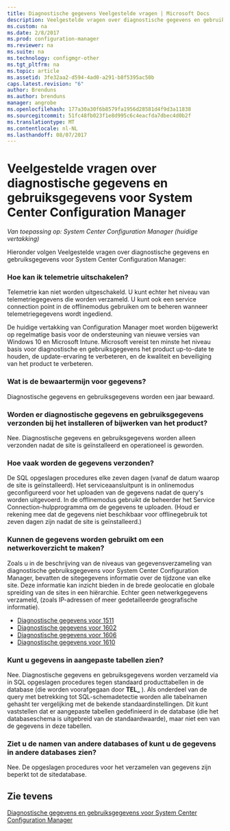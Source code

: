 ```yaml
---
title: Diagnostische gegevens Veelgestelde vragen | Microsoft Docs
description: Veelgestelde vragen over diagnostische gegevens en gebruiksgegevens voor System Center Configuration Manager vinden.
ms.custom: na
ms.date: 2/8/2017
ms.prod: configuration-manager
ms.reviewer: na
ms.suite: na
ms.technology: configmgr-other
ms.tgt_pltfrm: na
ms.topic: article
ms.assetid: 3fe32aa2-d594-4ad0-a291-b8f5395ac50b
caps.latest.revision: "6"
author: Brenduns
ms.author: brenduns
manager: angrobe
ms.openlocfilehash: 177a30a30f6b8579fa1956d28581d4f9d3a11838
ms.sourcegitcommit: 51fc48fb023f1e8d995c6c4eacfda7dbec4d0b2f
ms.translationtype: MT
ms.contentlocale: nl-NL
ms.lasthandoff: 08/07/2017
---
```

# <a name="frequently-asked-questions-about-diagnostics-and-usage-data-for-system-center-configuration-manager"></a>Veelgestelde vragen over diagnostische gegevens en gebruiksgegevens voor System Center Configuration Manager

*Van toepassing op: System Center Configuration Manager (huidige vertakking)*

Hieronder volgen Veelgestelde vragen over diagnostische gegevens en gebruiksgegevens voor System Center Configuration Manager:  

###  <a name="bkmk_off"></a> Hoe kan ik telemetrie uitschakelen?  
Telemetrie kan niet worden uitgeschakeld. U kunt echter het niveau van telemetriegegevens die worden verzameld. U kunt ook een service connection point in de offlinemodus gebruiken om te beheren wanneer telemetriegegevens wordt ingediend.

De huidige vertakking van Configuration Manager moet worden bijgewerkt op regelmatige basis voor de ondersteuning van nieuwe versies van Windows 10 en Microsoft Intune. Microsoft vereist ten minste het niveau basis voor diagnostische en gebruiksgegevens het product up-to-date te houden, de update-ervaring te verbeteren, en de kwaliteit en beveiliging van het product te verbeteren.

###  <a name="bkmk_retention"></a> Wat is de bewaartermijn voor gegevens?  
 Diagnostische gegevens en gebruiksgegevens worden een jaar bewaard.  

###  <a name="bkmk_update"></a> Worden er diagnostische gegevens en gebruiksgegevens verzonden bij het installeren of bijwerken van het product?  
 Nee. Diagnostische gegevens en gebruiksgegevens worden alleen verzonden nadat de site is geïnstalleerd en operationeel is geworden.  

###  <a name="bkmk_frequency"></a> Hoe vaak worden de gegevens verzonden?  
 De SQL opgeslagen procedures elke zeven dagen (vanaf de datum waarop de site is geïnstalleerd). Het serviceaansluitpunt is in onlinemodus geconfigureerd voor het uploaden van de gegevens nadat de query's worden uitgevoerd. In de offlinemodus gebruikt de beheerder het Service Connection-hulpprogramma om de gegevens te uploaden. (Houd er rekening mee dat de gegevens niet beschikbaar voor offlinegebruik tot zeven dagen zijn nadat de site is geïnstalleerd.)  

###  <a name="bkmk_network"></a> Kunnen de gegevens worden gebruikt om een netwerkoverzicht te maken?  
 Zoals u in de beschrijving van de niveaus van gegevensverzameling van diagnostische gebruiksgegevens voor System Center Configuration Manager, bevatten de sitegegevens informatie over de tijdzone van elke site. Deze informatie kan inzicht bieden in de brede geolocatie en globale spreiding van de sites in een hiërarchie. Echter geen netwerkgegevens verzameld, (zoals IP-adressen of meer gedetailleerde geografische informatie).
 - [Diagnostische gegevens voor 1511](/sccm/core/plan-design/diagnostics/levels-of-diagnostic-usage-data-collection-1511)
 - [Diagnostische gegevens voor 1602](/sccm/core/plan-design/diagnostics/levels-of-diagnostic-usage-data-collection-1602)
 - [Diagnostische gegevens voor 1606](/sccm/core/plan-design/diagnostics/levels-of-diagnostic-usage-data-collection-1606)
 - [Diagnostische gegevens voor 1610](/sccm/core/plan-design/diagnostics/levels-of-diagnostic-usage-data-collection-1610)


###  <a name="bkmk_tables"></a> Kunt u gegevens in aangepaste tabellen zien?  
 Nee. Diagnostische gegevens en gebruiksgegevens worden verzameld via in SQL opgeslagen procedures tegen standaard producttabellen in de database (die worden voorafgegaan door **TEL_** ). Als onderdeel van de query met betrekking tot SQL-schemadetectie worden alle tabelnamen gehasht ter vergelijking met de bekende standaardinstellingen. Dit kunt vaststellen dat er aangepaste tabellen gedefinieerd in de database (die het databaseschema is uitgebreid van de standaardwaarde), maar niet een van de gegevens in deze tabellen.  

###  <a name="bkmk_databases"></a>Ziet u de namen van andere databases of kunt u de gegevens in andere databases zien?  
 Nee. De opgeslagen procedures voor het verzamelen van gegevens zijn beperkt tot de sitedatabase.  

## <a name="see-also"></a>Zie tevens  
 [Diagnostische gegevens en gebruiksgegevens voor System Center Configuration Manager](../../core/plan-design/diagnostics/diagnostics-and-usage-data.md)
